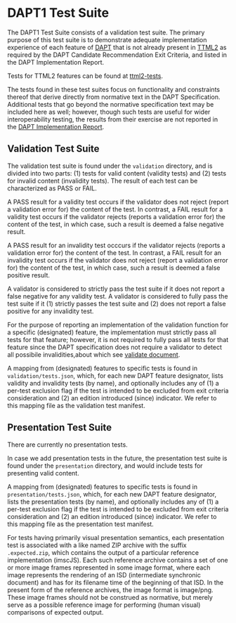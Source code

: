 # DAPT1 Test Suite

The DAPT1 Test Suite consists of a validation test suite.
The primary purpose of this test suite is to demonstrate adequate
implementation experience of each feature of [DAPT](https://www.w3.org/TR/DAPT/) that is not already
present in [TTML2](https://www.w3.org/TR/ttml2/) as required by
the DAPT Candidate Recommendation Exit Criteria, and listed in the DAPT Implementation Report.

Tests for TTML2 features can be found at [ttml2-tests](https://github.com/w3c/ttml2-tests).

The tests found in these test suites focus on functionality and constraints
thereof that derive directly from normative text in the DAPT Specification.
Additional tests that go beyond the normative specification text may be included here as well; however, though such tests are useful for wider interoperability testing, the results from their exercise are not reported in the [DAPT Implementation Report](https://www.w3.org/wiki/TimedText/DAPT_Implementation_Report). 

## Validation Test Suite

The validation test suite is found under the `validation` directory,
and is divided into two parts:
(1) tests for valid content (validity tests) and
(2) tests for invalid content (invalidity tests).
The result of each test can be characterized as PASS or FAIL.

A PASS result for a validity test occurs if the validator does not reject
(report a validation error for) the content of the test.
In contrast, a FAIL result for a validity test occurs if the validator rejects
(reports a validation error for) the content of the test, in which case,
such a result is deemed a false negative result.

A PASS result for an invalidity test occcurs if the validator rejects
(reports a validation error for) the content of the test.
In contrast, a FAIL result for an invalidity test occurs if the validator
does not reject (report a validation error for) the content of the test, in which case,
such a result is deemed a false positive result.

A validator is considered to strictly pass the test suite if it does not report
a false negative for any validity test.
A validator is considered to fully pass the test suite if it
(1) strictly passes the test suite and
(2) does not report a false positive for any invalidity test.

For the purpose of reporting an implementation of the validation function for
a specific (designated) feature,
the implementation must strictly pass all tests for that feature;
however, it is not required to fully pass all tests for that feature
since the DAPT specification does not require a validator
to detect all possibile invalidities,about which see
[validate document](https://www.w3.org/TR/ttml2/#semantics-procedure-validate-document).

A mapping from (designated) features to specific tests is found in
`validation/tests.json`, which, for each new DAPT feature designator,
lists validity and invalidity tests (by name), and optionally includes any of
(1) a per-test exclusion flag if the test is intended to be excluded from exit criteria consideration and
(2) an edition introduced (since) indicator.
We refer to this mapping file as the validation test manifest.

## Presentation Test Suite

There are currently no presentation tests.

In case we add presentation tests in the future,
the presentation test suite is found under the `presentation` directory,
and would include tests for presenting valid content.

A mapping from (designated) features to specific tests is found in
`presentation/tests.json`, which, for each new DAPT feature designator,
lists the presentation tests (by name), and optionally includes any of
(1) a per-test exclusion flag if the test is intended to be excluded from exit criteria consideration and
(2) an edition introduced (since) indicator.
We refer to this mapping file as the presentation test manifest.

For tests having primarily visual presentation semantics,
each presentation test is associated with a like named ZIP archive with the suffix `.expected.zip`,
which contains the output of a particular reference implementation (imscJS).
Each such reference archive contains a set of one or more image frames represented in some image format,
where each image represents the rendering of an ISD (intermediate synchronic document)
and has for its filename time of the beginning of that ISD.
In the present form of the reference archives, the image format is image/png.
These image frames should not be construed as normative,
but merely serve as a possible reference image for performing (human visual) comparisons of expected output.
